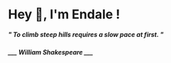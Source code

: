 <h1 title="head"> Hey 👋, I'm Endale !</h1>

**<h5><i>" To climb steep hills requires a slow pace at first. "</i></h5>**

*<b>___ William Shakespeare ___</b>*
